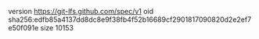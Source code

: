 version https://git-lfs.github.com/spec/v1
oid sha256:edfb85a4137dd8dc8e9f38fb4f52b16689cf2901817090820d2e2ef7e50f091e
size 10153
